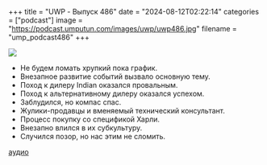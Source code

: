 
+++
title = "UWP - Выпуск 486"
date = "2024-08-12T02:22:14"
categories = ["podcast"]
image = "https://podcast.umputun.com/images/uwp/uwp486.jpg"
filename = "ump_podcast486"
+++

![](https://podcast.umputun.com/images/uwp/uwp486.jpg)

- Не будем ломать хрупкий пока график.
- Внезапное развитие событий вызвало основную тему.
- Поход к дилеру Indian оказался провальным.
- Поход к альтернативному дилеру оказался успехом.
- Заблудился, но компас спас.
- Жулики-продавцы и вменяемый технический консультант.
- Процесс покупку со спецификой Харли.
- Внезапно влился в их субкультуру.
- Случился позор, но нас этим не сломить.

  
[аудио](https://podcast.umputun.com/media/ump_podcast486.mp3)
<audio src="https://podcast.umputun.com/media/ump_podcast486.mp3" preload="none"></audio>

